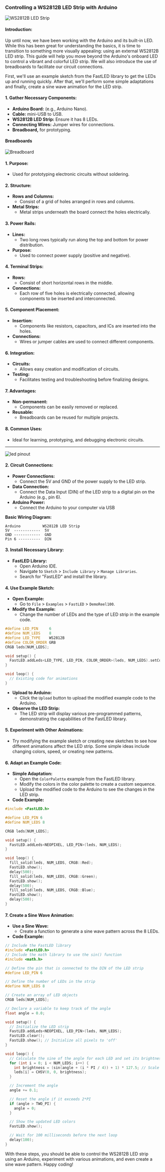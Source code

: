 ### Controlling a WS2812B LED Strip with Arduino

![WS2812B LED Strip](../../99_Resources/images/RGBstrip.jpg)

#### Introduction:
Up until now, we have been working with the Arduino and its built-in LED. While this has been great for understanding the basics, it is time to transition to something more visually appealing: using an external WS2812B LED strip. This guide will help you move beyond the Arduino's onboard LED to control a vibrant and colorful LED strip. We will also introduce the use of breadboards to facilitate our circuit connections. 

First, we'll use an example sketch from the FastLED library to get the LEDs up and running quickly. After that, we'll perform some simple adaptations and finally, create a sine wave animation for the LED strip.

#### 1. **Gather Necessary Components:**
   - **Arduino Board:** (e.g., Arduino Nano).
   - **Cable:** mini-USB to USB.
   - **WS2812B LED Strip:** Ensure it has 8 LEDs.
   - **Connecting Wires:** Jumper wires for connections.
   - **Breadboard,** for prototyping.

#### Breadboards

![Breadboard](../../99_Resources/images/BB-01.jpg)

#### **1. Purpose:**
   - Used for prototyping electronic circuits without soldering.

#### **2. Structure:**
   - **Rows and Columns:**
     - Consist of a grid of holes arranged in rows and columns.
   - **Metal Strips:**
     - Metal strips underneath the board connect the holes electrically.

#### **3. Power Rails:**
   - **Lines:**
     - Two long rows typically run along the top and bottom for power distribution.
   - **Purpose:**
     - Used to connect power supply (positive and negative).

#### **4. Terminal Strips:**
   - **Rows:**
     - Consist of short horizontal rows in the middle.
   - **Connections:**
     - Each row of five holes is electrically connected, allowing components to be inserted and interconnected.

#### **5. Component Placement:**
   - **Insertion:**
     - Components like resistors, capacitors, and ICs are inserted into the holes.
   - **Connections:**
     - Wires or jumper cables are used to connect different components.

#### **6. Integration:**
   - **Circuits:**
     - Allows easy creation and modification of circuits.
   - **Testing:**
     - Facilitates testing and troubleshooting before finalizing designs.

#### **7. Advantages:**
   - **Non-permanent:**
     - Components can be easily removed or replaced.
   - **Reusable:**
     - Breadboards can be reused for multiple projects.

#### **8. Common Uses:**
   - Ideal for learning, prototyping, and debugging electronic circuits.

------------------------------------------

![led pinout](../../99_Resources/images/WS2812B-Addressable-RGB-LED-pinout-diagram.webp)

#### 2. **Circuit Connections:**
   - **Power Connections:**
     - Connect the 5V and GND of the power supply to the LED strip.
   - **Data Connection:**
     - Connect the Data Input (DIN) of the LED strip to a digital pin on the Arduino (e.g., pin 6).
   - **Arduino Power:**
     - Connect the Arduino to your computer via USB

   **Basic Wiring Diagram:**
```
Arduino          WS2812B LED Strip
5V  ------------  5V
GND ------------  GND
Pin 6 ----------  DIN
```

#### 3. **Install Necessary Library:**
   - **FastLED Library:**
     - Open Arduino IDE.
     - Navigate to `Sketch` > `Include Library` > `Manage Libraries`.
     - Search for "FastLED" and install the library.

#### 4. **Use Example Sketch:**
   - **Open Example:**
     - Go to `File` > `Examples` > `FastLED` > `DemoReel100`.
   - **Modify the Example:**
     - Change the number of LEDs and the type of LED strip in the example code.
```cpp
#define LED_PIN     6
#define NUM_LEDS    8
#define LED_TYPE    WS2812B
#define COLOR_ORDER GRB
CRGB leds[NUM_LEDS];

void setup() {
  FastLED.addLeds<LED_TYPE, LED_PIN, COLOR_ORDER>(leds, NUM_LEDS).setCorrection(TypicalLEDStrip);
}

void loop() {
  // Existing code for animations
}
```
   - **Upload to Arduino:**
     - Click the `Upload` button to upload the modified example code to the Arduino.
   - **Observe the LED Strip:**
     - The LED strip will display various pre-programmed patterns, demonstrating the capabilities of the FastLED library.

#### 5. **Experiment with Other Animations:**
   - Try modifying the example sketch or creating new sketches to see how different animations affect the LED strip. Some simple ideas include changing colors, speed, or creating new patterns.

#### 6. **Adapt an Example Code:**
   - **Simple Adaptation:**
     - Open the `ColorPalette` example from the FastLED library.
     - Modify the colors in the color palette to create a custom sequence.
     - Upload the modified code to the Arduino to see the changes in the LED strip.
   - **Code Example:**
```cpp
#include <FastLED.h>

#define LED_PIN 6
#define NUM_LEDS 8

CRGB leds[NUM_LEDS];

void setup() {
  FastLED.addLeds<NEOPIXEL, LED_PIN>(leds, NUM_LEDS);
}

void loop() {
  fill_solid(leds, NUM_LEDS, CRGB::Red);
  FastLED.show();
  delay(500);
  fill_solid(leds, NUM_LEDS, CRGB::Green);
  FastLED.show();
  delay(500);
  fill_solid(leds, NUM_LEDS, CRGB::Blue);
  FastLED.show();
  delay(500);
}
```

#### 7. **Create a Sine Wave Animation:**
   - **Use a Sine Wave:**
     - Create a function to generate a sine wave pattern across the 8 LEDs.
   - **Code Example:**
```cpp
// Include the FastLED library
#include <FastLED.h>
// Include the math library to use the sin() function
#include <math.h>

// Define the pin that is connected to the DIN of the LED strip
#define LED_PIN 6

// Define the number of LEDs in the strip
#define NUM_LEDS 8

// Create an array of LED objects
CRGB leds[NUM_LEDS];

// Declare a variable to keep track of the angle
float angle = 0.0;

void setup() {
  // Initialize the LED strip
  FastLED.addLeds<NEOPIXEL, LED_PIN>(leds, NUM_LEDS);
  FastLED.clear();
  FastLED.show(); // Initialize all pixels to 'off'
}

void loop() {
  // Calculate the sine of the angle for each LED and set its brightness
  for (int i = 0; i < NUM_LEDS; i++) {
    int brightness = (sin(angle + (i * PI / 4)) + 1) * 127.5; // Scale sine wave result to 0-255
    leds[i] = CHSV(0, 0, brightness);
  }

  // Increment the angle
  angle += 0.1;

  // Reset the angle if it exceeds 2*PI
  if (angle > TWO_PI) {
    angle = 0;
  }

  // Show the updated LED colors
  FastLED.show();

  // Wait for 100 milliseconds before the next loop
  delay(100);
}
```

With these steps, you should be able to control the WS2812B LED strip using an Arduino, experiment with various animations, and even create a sine wave pattern. Happy coding!